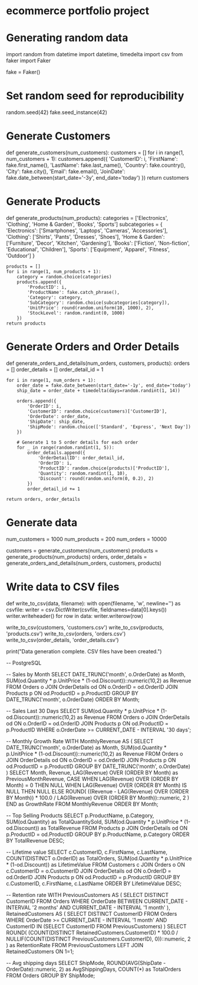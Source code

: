 # ecommerce portfolio project



# Generating random data

import random
from datetime import datetime, timedelta
import csv
from faker import Faker

fake = Faker()

# Set random seed for reproducibility
random.seed(42)
fake.seed_instance(42)

# Generate Customers
def generate_customers(num_customers):
    customers = []
    for i in range(1, num_customers + 1):
        customers.append({
            'CustomerID': i,
            'FirstName': fake.first_name(),
            'LastName': fake.last_name(),
            'Country': fake.country(),
            'City': fake.city(),
            'Email': fake.email(),
            'JoinDate': fake.date_between(start_date='-3y', end_date='today')
        })
    return customers

# Generate Products
def generate_products(num_products):
    categories = ['Electronics', 'Clothing', 'Home & Garden', 'Books', 'Sports']
    subcategories = {
        'Electronics': ['Smartphones', 'Laptops', 'Cameras', 'Accessories'],
        'Clothing': ['Shirts', 'Pants', 'Dresses', 'Shoes'],
        'Home & Garden': ['Furniture', 'Decor', 'Kitchen', 'Gardening'],
        'Books': ['Fiction', 'Non-fiction', 'Educational', 'Children'],
        'Sports': ['Equipment', 'Apparel', 'Fitness', 'Outdoor']
    }
    
    products = []
    for i in range(1, num_products + 1):
        category = random.choice(categories)
        products.append({
            'ProductID': i,
            'ProductName': fake.catch_phrase(),
            'Category': category,
            'SubCategory': random.choice(subcategories[category]),
            'UnitPrice': round(random.uniform(10, 1000), 2),
            'StockLevel': random.randint(0, 1000)
        })
    return products

# Generate Orders and Order Details
def generate_orders_and_details(num_orders, customers, products):
    orders = []
    order_details = []
    order_detail_id = 1
    
    for i in range(1, num_orders + 1):
        order_date = fake.date_between(start_date='-1y', end_date='today')
        ship_date = order_date + timedelta(days=random.randint(1, 14))
        
        orders.append({
            'OrderID': i,
            'CustomerID': random.choice(customers)['CustomerID'],
            'OrderDate': order_date,
            'ShipDate': ship_date,
            'ShipMode': random.choice(['Standard', 'Express', 'Next Day'])
        })
        
        # Generate 1 to 5 order details for each order
        for _ in range(random.randint(1, 5)):
            order_details.append({
                'OrderDetailID': order_detail_id,
                'OrderID': i,
                'ProductID': random.choice(products)['ProductID'],
                'Quantity': random.randint(1, 10),
                'Discount': round(random.uniform(0, 0.2), 2)
            })
            order_detail_id += 1
    
    return orders, order_details

# Generate data
num_customers = 1000
num_products = 200
num_orders = 10000

customers = generate_customers(num_customers)
products = generate_products(num_products)
orders, order_details = generate_orders_and_details(num_orders, customers, products)

# Write data to CSV files
def write_to_csv(data, filename):
    with open(filename, 'w', newline='') as csvfile:
        writer = csv.DictWriter(csvfile, fieldnames=data[0].keys())
        writer.writeheader()
        for row in data:
            writer.writerow(row)

write_to_csv(customers, 'customers.csv')
write_to_csv(products, 'products.csv')
write_to_csv(orders, 'orders.csv')
write_to_csv(order_details, 'order_details.csv')

print("Data generation complete. CSV files have been created.")


-- PostgreSQL

-- Sales by Month
SELECT 
    DATE_TRUNC('month', o.OrderDate) as Month,
    SUM(od.Quantity * p.UnitPrice * (1-od.Discount))::numeric(10,2) as Revenue
FROM Orders o
JOIN OrderDetails od ON o.OrderID = od.OrderID
JOIN Products p ON od.ProductID = p.ProductID
GROUP BY DATE_TRUNC('month', o.OrderDate)
ORDER BY Month;

-- Sales Last 30 Days
SELECT 
    SUM(od.Quantity * p.UnitPrice * (1-od.Discount))::numeric(10,2) as Revenue
FROM Orders o
JOIN OrderDetails od ON o.OrderID = od.OrderID
JOIN Products p ON od.ProductID = p.ProductID
WHERE o.OrderDate >= CURRENT_DATE - INTERVAL '30 days';

-- Monthly Growth Rate
WITH MonthlyRevenue AS (
    SELECT 
        DATE_TRUNC('month', o.OrderDate) as Month,
        SUM(od.Quantity * p.UnitPrice * (1-od.Discount))::numeric(10,2) as Revenue
    FROM Orders o
    JOIN OrderDetails od ON o.OrderID = od.OrderID
    JOIN Products p ON od.ProductID = p.ProductID
    GROUP BY DATE_TRUNC('month', o.OrderDate)
)
SELECT 
    Month,
    Revenue,
    LAG(Revenue) OVER (ORDER BY Month) as PreviousMonthRevenue,
    CASE 
        WHEN LAG(Revenue) OVER (ORDER BY Month) = 0 THEN NULL
        WHEN LAG(Revenue) OVER (ORDER BY Month) IS NULL THEN NULL
        ELSE ROUND(
            ((Revenue - LAG(Revenue) OVER (ORDER BY Month)) * 100.0 / 
            LAG(Revenue) OVER (ORDER BY Month))::numeric,
            2
        )
    END as GrowthRate
FROM MonthlyRevenue
ORDER BY Month;

-- Top Selling Products
SELECT 
    p.ProductName,
    p.Category,
    SUM(od.Quantity) as TotalQuantitySold,
    SUM(od.Quantity * p.UnitPrice * (1-od.Discount)) as TotalRevenue
FROM Products p
JOIN OrderDetails od ON p.ProductID = od.ProductID
GROUP BY p.ProductName, p.Category
ORDER BY TotalRevenue DESC;

-- Lifetime value
SELECT 
    c.CustomerID,
    c.FirstName,
    c.LastName,
    COUNT(DISTINCT o.OrderID) as TotalOrders,
    SUM(od.Quantity * p.UnitPrice * (1-od.Discount)) as LifetimeValue
FROM Customers c
JOIN Orders o ON c.CustomerID = o.CustomerID
JOIN OrderDetails od ON o.OrderID = od.OrderID
JOIN Products p ON od.ProductID = p.ProductID
GROUP BY c.CustomerID, c.FirstName, c.LastName
ORDER BY LifetimeValue DESC;

-- Retention rate
WITH PreviousCustomers AS (
    SELECT DISTINCT CustomerID
    FROM Orders
    WHERE OrderDate BETWEEN 
        CURRENT_DATE - INTERVAL '2 months' 
        AND CURRENT_DATE - INTERVAL '1 month'
),
RetainedCustomers AS (
    SELECT DISTINCT CustomerID
    FROM Orders
    WHERE OrderDate >= CURRENT_DATE - INTERVAL '1 month'
    AND CustomerID IN (SELECT CustomerID FROM PreviousCustomers)
)
SELECT 
    ROUND(
        (COUNT(DISTINCT RetainedCustomers.CustomerID) * 100.0 / 
        NULLIF(COUNT(DISTINCT PreviousCustomers.CustomerID), 0))::numeric, 
        2
    ) as RetentionRate
FROM PreviousCustomers
LEFT JOIN RetainedCustomers ON 1=1;

-- Avg shipping days
SELECT 
    ShipMode,
    ROUND(AVG(ShipDate - OrderDate)::numeric, 2) as AvgShippingDays,
    COUNT(*) as TotalOrders
FROM Orders
GROUP BY ShipMode;
